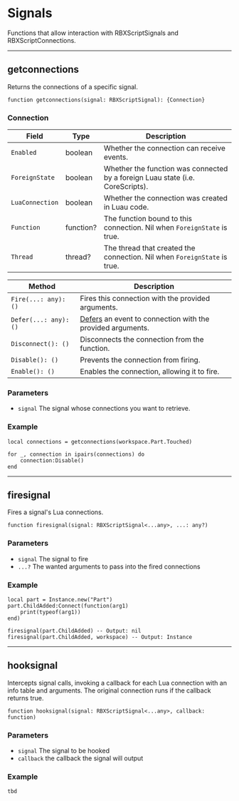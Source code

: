 # Signals

Functions that allow interaction with RBXScriptSignals and RBXScriptConnections.

---

## getconnections

Returns the connections of a specific signal.

```luau
function getconnections(signal: RBXScriptSignal): {Connection}
```

### Connection

| Field | Type | Description |
| ----- | ---- | ----------- |
| `Enabled` | boolean | Whether the connection can receive events. |
| `ForeignState` | boolean | Whether the function was connected by a foreign Luau state (i.e. CoreScripts). |
| `LuaConnection` | boolean | Whether the connection was created in Luau code. |
| `Function` | function? | The function bound to this connection. Nil when `ForeignState` is true. |
| `Thread` | thread? | The thread that created the connection. Nil when `ForeignState` is true. |

| Method | Description |
| ----- | ----------- |
| `Fire(...: any): ()` | Fires this connection with the provided arguments. |
| `Defer(...: any): ()` | [Defers](https://devforum.roblox.com/t/beta-deferred-lua-event-handling/1240569) an event to connection with the provided arguments. |
| `Disconnect(): ()` | Disconnects the connection from the function. |
| `Disable(): ()` | Prevents the connection from firing. |
| `Enable(): ()` | Enables the connection, allowing it to fire. |

### Parameters

- `signal` The signal whose connections you want to retrieve.

### Example

```luau
local connections = getconnections(workspace.Part.Touched)

for _, connection in ipairs(connections) do
    connection:Disable()
end
```
---

## firesignal

Fires a signal's Lua connections.

```luau
function firesignal(signal: RBXScriptSignal<...any>, ...: any?)
```

### Parameters

- `signal` The signal to fire
- `...?` The wanted arguments to pass into the fired connections 

### Example

```luau
local part = Instance.new("Part")
part.ChildAdded:Connect(function(arg1)
    print(typeof(arg1))
end)

firesignal(part.ChildAdded) -- Output: nil
firesignal(part.ChildAdded, workspace) -- Output: Instance
```

---

## hooksignal

Intercepts signal calls, invoking a callback for each Lua connection with an info table and arguments. The original connection runs if the callback returns true.

```luau
function hooksignal(signal: RBXScriptSignal<...any>, callback: function)
```

### Parameters

- `signal` The signal to be hooked
- `callback` the callback the signal will output

### Example

```luau
tbd
```
